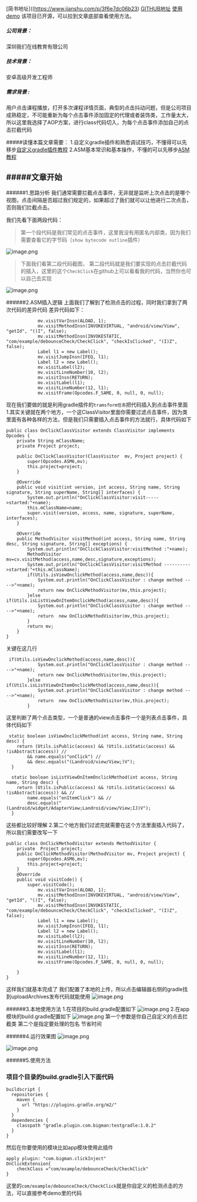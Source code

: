 [简书地址]((https://www.jianshu.com/p/3f6e7dc06b23)
[GITHUB地址](https://github.com/bigmanLau/ASM_DedounceClick_Android)
[使用demo](https://github.com/bigmanLau/ASM_DedounceClick_Android_Demo)
该项目已开源，可以拉到文章底部查看使用方法。


##### 公司背景：
深圳我们在线教育有限公司
##### 技术背景：
安卓高级开发工程师
##### 需求背景 : 
用户点击课程播放，打开多次课程详情页面，典型的点击抖动问题，但是公司项目成熟稳定，不可能重新为每个点击事件添加固定的代理或者装饰类，工作量太大，所以这里我选择了AOP方案，进行class代码切入，为每个点击事件添加自己的点击拦截代码

#####读懂本篇文章需要：
1.自定义gradle插件和熟悉调试技巧，不懂得可以先移步[自定义gradle插件教程]([https://www.jianshu.com/p/80ac92253112](https://www.jianshu.com/p/80ac92253112)
)
2.ASM基本常识和基本操作，不懂的可以先移步[ASM教程]([https://www.jianshu.com/p/c2c1d350d245](https://www.jianshu.com/p/c2c1d350d245)
)

#####文章开始
---------------------
######1.思路分析
我们通常需要拦截点击事件，无非就是监听上次点击的是哪个视图，点击间隔是否超过我们规定的，如果超过了我们就可以让他进行二次点击，否则我们拦截点击。

我们先看下面两段代码：

>第一个段代码是我们常见的点击事件，这里我没有用匿名内部类，因为我们需要查看它的字节码（`show bytecode outline`插件）

![image.png](https://upload-images.jianshu.io/upload_images/12262980-a803cd4ae2f14599.png?imageMogr2/auto-orient/strip%7CimageView2/2/w/1240)
>下面我们看第二段代码截图， 第二段代码就是我们要实现的点击拦截代码的插入，这里的这个`CheckClick`在github上可以看看我的代码，当然你也可以自己去实现

![image.png](https://upload-images.jianshu.io/upload_images/12262980-9f3c9a99d0a70097.png?imageMogr2/auto-orient/strip%7CimageView2/2/w/1240)

######2.ASM插入逻辑
上面我们了解到了检测点击的过程，同时我们拿到了两次代码的差异代码
差异代码如下：
````
            mv.visitVarInsn(ALOAD, 1);
            mv.visitMethodInsn(INVOKEVIRTUAL, "android/view/View", "getId", "()I", false);
            mv.visitMethodInsn(INVOKESTATIC, "com/example/debounceCheck/CheckClick", "checkIsClicked", "(I)Z", false);
            Label l1 = new Label();
            mv.visitJumpInsn(IFEQ, l1);
            Label l2 = new Label();
            mv.visitLabel(l2);
            mv.visitLineNumber(10, l2);
            mv.visitInsn(RETURN);
            mv.visitLabel(l1);
            mv.visitLineNumber(12, l1);
            mv.visitFrame(Opcodes.F_SAME, 0, null, 0, null);
````
现在我们要做的就是利用gradle插件的`tramsform任务`把代码插入到点击事件里面
1.其实关键就在两个地方，一个这ClassVisitor里面你需要过滤点击事件，因为类里面有各种各样的方法，但是我们只需要插入点击事件的方法就行，具体代码如下
````
public class OnClickClassVisitor extends ClassVisitor implements Opcodes {
    private String mClassName;
    private Project project;

    public OnClickClassVisitor(ClassVisitor  mv, Project project) {
        super(Opcodes.ASM6,mv);
        this.project=project;
    }

    @Override
    public void visit(int version, int access, String name, String signature, String superName, String[] interfaces) {
        System.out.println("OnClickClassVisitor:visit----->started:"+name);
        this.mClassName=name;
        super.visit(version, access, name, signature, superName, interfaces);
    }

    @Override
    public MethodVisitor visitMethod(int access, String name, String desc, String signature, String[] exceptions) {
        System.out.println("OnClickClassVisitor:visitMethod :"+name);
        MethodVisitor mv=cv.visitMethod(access,name,desc,signature,exceptions);
        System.out.println("OnClickClassVisitor:visitMethod ---------->started:"+this.mClassName);
        if(Utils.isViewOnclickMethod(access,name,desc)){
            System.out.println("OnClickClassVisitor : change method ---->"+name);
            return new OnClickMethodVisitor(mv,this.project);
        }else if(Utils.isListViewOnItemOnclickMethod(access,name,desc)){
            System.out.println("OnClickClassVisitor : change method ---->"+name);
            return  new OnClickMethodVisitor(mv,this.project);
        }
        return mv;
    }
}
````
关键在这几行
````
 if(Utils.isViewOnclickMethod(access,name,desc)){
            System.out.println("OnClickClassVisitor : change method ---->"+name);
            return new OnClickMethodVisitor(mv,this.project);
        }else if(Utils.isListViewOnItemOnclickMethod(access,name,desc)){
            System.out.println("OnClickClassVisitor : change method ---->"+name);
            return  new OnClickMethodVisitor(mv,this.project);
        }
````
这里判断了两个点击类型，一个是普通的view点击事件一个是列表点击事件，具体代码如下
````
 static boolean isViewOnclickMethod(int access, String name, String desc) {
    return (Utils.isPublic(access) && !Utils.isStatic(access) && !isAbstract(access)) //
        && name.equals("onClick") //
        && desc.equals("(Landroid/view/View;)V");
  }

  static boolean isListViewOnItemOnclickMethod(int access, String name, String desc) {
    return (Utils.isPublic(access) && !Utils.isStatic(access) && !isAbstract(access)) && //
        name.equals("onItemClick") && //
        desc.equals("(Landroid/widget/AdapterView;Landroid/view/View;IJ)V");
  }
````
这些都比较好理解
2.第二个地方我们过滤完就需要在这个方法里面插入代码了，所以我们需要改写一下
````
public class OnClickMethodVisitor extends MethodVisitor {
    private  Project project;
    public OnClickMethodVisitor(MethodVisitor mv, Project project) {
        super(Opcodes.ASM6,mv);
        this.project=project;
    }
    @Override
    public void visitCode() {
        super.visitCode();
            mv.visitVarInsn(ALOAD, 1);
            mv.visitMethodInsn(INVOKEVIRTUAL, "android/view/View", "getId", "()I", false);
            mv.visitMethodInsn(INVOKESTATIC, "com/example/debounceCheck/CheckClick", "checkIsClicked", "(I)Z", false);
            Label l1 = new Label();
            mv.visitJumpInsn(IFEQ, l1);
            Label l2 = new Label();
            mv.visitLabel(l2);
            mv.visitLineNumber(10, l2);
            mv.visitInsn(RETURN);
            mv.visitLabel(l1);
            mv.visitLineNumber(12, l1);
            mv.visitFrame(Opcodes.F_SAME, 0, null, 0, null);
        
    }
}
````
这样我们就基本完成了
我们配置了本地的上传，所以点击编辑器右侧的gradle找到uploadArchives发布代码就能使用
![image.png](https://upload-images.jianshu.io/upload_images/12262980-3f2f4f55fa07f49d.png?imageMogr2/auto-orient/strip%7CimageView2/2/w/1240)

######3.本地使用方法
1.在项目的build.gradle配置如下
![image.png](https://upload-images.jianshu.io/upload_images/12262980-827a406a982156e6.png?imageMogr2/auto-orient/strip%7CimageView2/2/w/1240)
2.在app模块的build.gradle配置如下
![image.png](https://upload-images.jianshu.io/upload_images/12262980-2c35c08aabd9bb3c.png?imageMogr2/auto-orient/strip%7CimageView2/2/w/1240)
第一个参数是你自己自定义的点击拦截类 第二个是指定要处理的包名 节省时间


######4.运行效果图
![image.png](https://upload-images.jianshu.io/upload_images/12262980-3864b2ecb6ecc0de.png?imageMogr2/auto-orient/strip%7CimageView2/2/w/1240)

![image.png](https://upload-images.jianshu.io/upload_images/12262980-514802220ab95142.png?imageMogr2/auto-orient/strip%7CimageView2/2/w/1240)

######5.使用方法

### 项目个目录的build.gradle引入下面代码

```
buildscript {
  repositories {
    maven {
      url "https://plugins.gradle.org/m2/"
    }
  }
  dependencies {
    classpath "gradle.plugin.com.bigman:testgradle:1.0.2"
  }
}
```
然后在你要使用的模块比如app模块使用此插件
```
apply plugin: "com.bigman.clickInject"
OnClickExtension{
    checkClass ="com/example/debounceCheck/CheckClick"
}
```
这里的`com/example/debounceCheck/CheckClick`就是你自定义的检测点击的方法，可以直接参考demo里的代码








